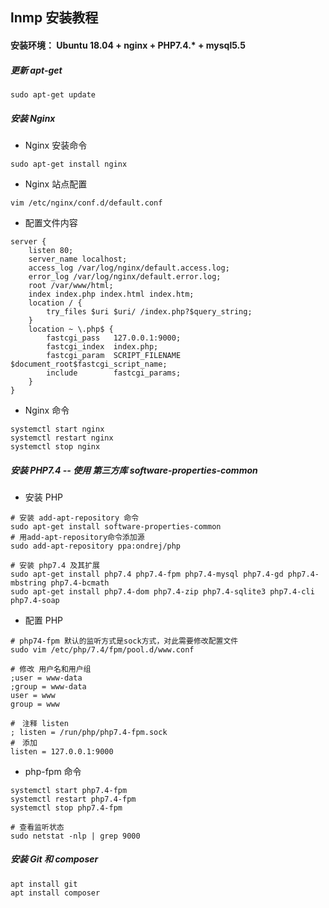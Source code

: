 ## lnmp 安装教程

#### 安装环境： Ubuntu 18.04 + nginx + PHP7.4.* + mysql5.5

##### 更新 apt-get
```
sudo apt-get update
```

##### 安装 Nginx

- Nginx 安装命令
```
sudo apt-get install nginx
```

- Nginx 站点配置
```
vim /etc/nginx/conf.d/default.conf
```

- 配置文件内容
```
server {
    listen 80;
    server_name localhost;
    access_log /var/log/nginx/default.access.log;
    error_log /var/log/nginx/default.error.log;
    root /var/www/html;
    index index.php index.html index.htm;
    location / {
        try_files $uri $uri/ /index.php?$query_string;
    }
    location ~ \.php$ {
        fastcgi_pass   127.0.0.1:9000;
        fastcgi_index  index.php;
        fastcgi_param  SCRIPT_FILENAME $document_root$fastcgi_script_name;
        include        fastcgi_params;
    }
}
```

- Nginx 命令
```
systemctl start nginx
systemctl restart nginx
systemctl stop nginx
```

##### 安装 PHP7.4 -- 使用 第三方库 software-properties-common
- 安装 PHP
```
# 安装 add-apt-repository 命令
sudo apt-get install software-properties-common
# 用add-apt-repository命令添加源
sudo add-apt-repository ppa:ondrej/php

# 安装 php7.4 及其扩展
sudo apt-get install php7.4 php7.4-fpm php7.4-mysql php7.4-gd php7.4-mbstring php7.4-bcmath 
sudo apt-get install php7.4-dom php7.4-zip php7.4-sqlite3 php7.4-cli php7.4-soap 
```
- 配置 PHP
```
# php74-fpm 默认的监听方式是sock方式，对此需要修改配置文件
sudo vim /etc/php/7.4/fpm/pool.d/www.conf
```
```
# 修改 用户名和用户组
;user = www-data
;group = www-data
user = www
group = www

#　注释 listen
; listen = /run/php/php7.4-fpm.sock
#　添加
listen = 127.0.0.1:9000
```

- php-fpm 命令
```
systemctl start php7.4-fpm
systemctl restart php7.4-fpm
systemctl stop php7.4-fpm

# 查看监听状态
sudo netstat -nlp | grep 9000
```

##### 安装 Git 和 composer
```
apt install git
apt install composer
```
